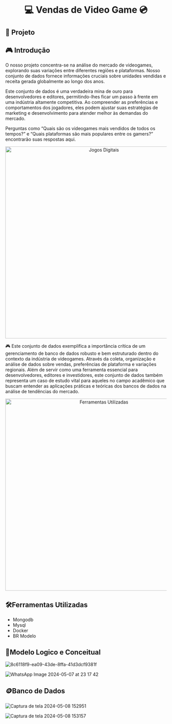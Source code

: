 

<h1 align="center"> 💻 Vendas de Video Game 💿</h1>

## 📁 Projeto 

## 🎮 Introdução
O nosso projeto concentra-se na análise do mercado de videogames, explorando suas variações entre diferentes regiões e plataformas. Nosso conjunto de dados fornece informações cruciais sobre unidades vendidas e receita gerada globalmente ao longo dos anos.

Este conjunto de dados é uma verdadeira mina de ouro para desenvolvedores e editores, permitindo-lhes ficar um passo à frente em uma indústria altamente competitiva. Ao compreender as preferências e comportamentos dos jogadores, eles podem ajustar suas estratégias de marketing e desenvolvimento para atender melhor às demandas do mercado.

Perguntas como “Quais são os videogames mais vendidos de todos os tempos?” e “Quais plataformas são mais populares entre os gamers?” encontrarão suas respostas aqui.

<div align="center">
  <img src="https://images.unsplash.com/photo-1601153211050-ae2e1fa428d7?q=80&w=2070&auto=format&fit=crop&ixlib=rb-4.0.3&ixid=M3wxMjA3fDB8MHxwaG90by1wYWdlfHx8fGVufDB8fHx8fA%3D%3D" alt="Jogos Digitais" width="600px">
</div>

🎮 Este conjunto de dados exemplifica a importância crítica de um gerenciamento de banco de dados robusto e bem estruturado dentro do contexto da indústria de videogames. Através da coleta, organização e análise de dados sobre vendas, preferências de plataforma e variações regionais. Além de servir como uma ferramenta essencial para desenvolvedores, editores e investidores, este conjunto de dados também representa um caso de estudo vital para aqueles no campo acadêmico que buscam entender as aplicações práticas e teóricas dos bancos de dados na análise de tendências do mercado. 

<div align="center">
  <img src="https://images.unsplash.com/photo-1489257712451-3a66755ca19c?q=80&w=2070&auto=format&fit=crop&ixlib=rb-4.0.3&ixid=M3wxMjA3fDB8MHxwaG90by1wYWdlfHx8fGVufDB8fHx8fA%3D%3D" alt="Ferramentas Utilizadas" width="600px">
</div>

## 🛠Ferramentas Utilizadas 

- Mongodb
- Mysql
- Docker
- BR Modelo
</markdown>

## 📝Modelo Logico e Conceitual

![8c6118f9-ea09-43de-8ffa-41d3dcf9381f](https://github.com/Arysmarcio/elite/assets/161548231/af5ebe54-ec54-46a2-8439-af83b829899a)


![WhatsApp Image 2024-05-07 at 23 17 42](https://github.com/Arysmarcio/elite/assets/161548231/ffef11a4-9475-452f-bcb9-ee8bbee1ed57)


## 🪙Banco de Dados

![Captura de tela 2024-05-08 152951](https://github.com/Arysmarcio/elite/assets/161548231/39cd4460-1d4a-4ed3-9c0f-58e9109841ae)


![Captura de tela 2024-05-08 153157](https://github.com/Arysmarcio/elite/assets/161548231/f104247c-bc33-417e-ac7c-95d8ce4af12e)

